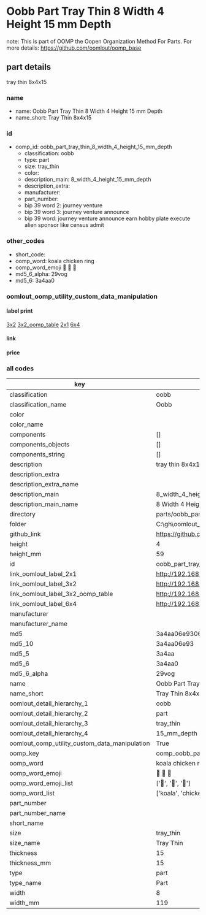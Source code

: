 # Oobb Part Tray Thin 8 Width 4 Height 15 mm Depth  

note: This is part of OOMP the Oopen Organization Method For Parts. For more details: https://github.com/oomlout/oomp_base

##  part details
  



tray thin 8x4x15



### name
* name: Oobb Part Tray Thin 8 Width 4 Height 15 mm Depth
* name_short: Tray Thin 8x4x15 
### id
* oomp_id: oobb_part_tray_thin_8_width_4_height_15_mm_depth
  * classification: oobb
  * type: part
  * size: tray_thin
  * color: 
  * description_main: 8_width_4_height_15_mm_depth
  * description_extra: 
  * manufacturer: 
  * part_number: 
  * bip 39 word 2: journey venture
  * bip 39 word 3: journey venture announce
  * bip 39 word: journey venture announce earn hobby plate execute alien sponsor like census admit

### other_codes
* short_code: 
* oomp_word: koala chicken ring
* oomp_word_emoji :koala: :chicken: :ring:
* md5_6_alpha: 29vog
* md5_6: 3a4aa0






### oomlout_oomp_utility_custom_data_manipulation
#### label print
[3x2](http://192.168.1.245:1112/?label=oomp%2029vog)
[3x2_oomp_table](http://192.168.1.108:1112/?label=oomp%2029vog)
[2x1](http://192.168.1.242:1112/?label=oomp%2029vog)
[6x4](http://192.168.1.55:1112/?label=oomp%2029vog)    

#### link

                              

#### price







### all codes 
| key | value |  
| --- | --- |  
| classification | oobb |  
| classification_name | Oobb |  
| color |  |  
| color_name |  |  
| components | [] |  
| components_objects | [] |  
| components_string | [] |  
| description | tray thin 8x4x15 |  
| description_extra |  |  
| description_extra_name |  |  
| description_main | 8_width_4_height_15_mm_depth |  
| description_main_name | 8 Width 4 Height 15 mm Depth |  
| directory | parts/oobb_part_tray_thin_8_width_4_height_15_mm_depth |  
| folder | C:\gh\oomlout_oobb_version_4_generated_parts\things\oobb_part_tray_thin_8_width_4_height_15_mm_depth |  
| github_link | https://github.com/oomlout/oomlout_oomp_part_src/tree/main/parts/oobb_part_tray_thin_8_width_4_height_15_mm_depth |  
| height | 4 |  
| height_mm | 59 |  
| id | oobb_part_tray_thin_8_width_4_height_15_mm_depth |  
| link_oomlout_label_2x1 | http://192.168.1.242:1112/?label=oomp%2029vog |  
| link_oomlout_label_3x2 | http://192.168.1.245:1112/?label=oomp%2029vog |  
| link_oomlout_label_3x2_oomp_table | http://192.168.1.108:1112/?label=oomp%2029vog |  
| link_oomlout_label_6x4 | http://192.168.1.55:1112/?label=oomp%2029vog |  
| manufacturer |  |  
| manufacturer_name |  |  
| md5 | 3a4aa06e930649e698b6245412bc93c3 |  
| md5_10 | 3a4aa06e93 |  
| md5_5 | 3a4aa |  
| md5_6 | 3a4aa0 |  
| md5_6_alpha | 29vog |  
| name | Oobb Part Tray Thin 8 Width 4 Height 15 mm Depth |  
| name_short | Tray Thin 8x4x15  |  
| oomlout_detail_hierarchy_1 | oobb |  
| oomlout_detail_hierarchy_2 | part |  
| oomlout_detail_hierarchy_3 | tray_thin |  
| oomlout_detail_hierarchy_4 | 15_mm_depth |  
| oomlout_oomp_utility_custom_data_manipulation | True |  
| oomp_key | oomp_oobb_part_tray_thin_8_width_4_height_15_mm_depth |  
| oomp_word | koala chicken ring |  
| oomp_word_emoji | :koala: :chicken: :ring: |  
| oomp_word_emoji_list | [':koala:', ':chicken:', ':ring:'] |  
| oomp_word_list | ['koala', 'chicken', 'ring'] |  
| part_number |  |  
| part_number_name |  |  
| short_name |  |  
| size | tray_thin |  
| size_name | Tray Thin |  
| thickness | 15 |  
| thickness_mm | 15 |  
| type | part |  
| type_name | Part |  
| width | 8 |  
| width_mm | 119 |  
